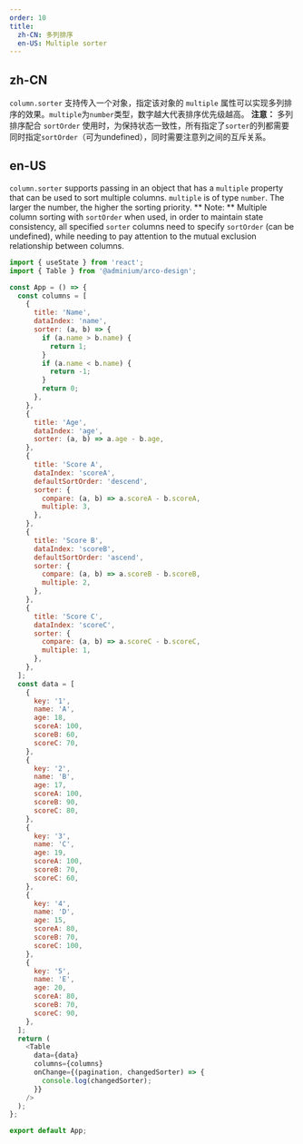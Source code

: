 ```yaml
---
order: 10
title:
  zh-CN: 多列排序
  en-US: Multiple sorter
---
```


## zh-CN

`column.sorter` 支持传入一个对象，指定该对象的 `multiple` 属性可以实现多列排序的效果。`multiple`为`number`类型，数字越大代表排序优先级越高。
**注意：** 多列排序配合 `sortOrder` 使用时，为保持状态一致性，所有指定了`sorter`的列都需要同时指定`sortOrder`（可为undefined），同时需要注意列之间的互斥关系。

## en-US

`column.sorter` supports passing in an object that has a `multiple` property that can be used to sort multiple columns. `multiple` is of type `number`. The larger the number, the higher the sorting priority.
** Note: ** Multiple column sorting with `sortOrder` when used, in order to maintain state consistency, all specified `sorter` columns need to specify `sortOrder` (can be undefined), while needing to pay attention to the mutual exclusion relationship between columns.

```js
import { useState } from 'react';
import { Table } from '@adminium/arco-design';

const App = () => {
  const columns = [
    {
      title: 'Name',
      dataIndex: 'name',
      sorter: (a, b) => {
        if (a.name > b.name) {
          return 1;
        }
        if (a.name < b.name) {
          return -1;
        }
        return 0;
      },
    },
    {
      title: 'Age',
      dataIndex: 'age',
      sorter: (a, b) => a.age - b.age,
    },
    {
      title: 'Score A',
      dataIndex: 'scoreA',
      defaultSortOrder: 'descend',
      sorter: {
        compare: (a, b) => a.scoreA - b.scoreA,
        multiple: 3,
      },
    },
    {
      title: 'Score B',
      dataIndex: 'scoreB',
      defaultSortOrder: 'ascend',
      sorter: {
        compare: (a, b) => a.scoreB - b.scoreB,
        multiple: 2,
      },
    },
    {
      title: 'Score C',
      dataIndex: 'scoreC',
      sorter: {
        compare: (a, b) => a.scoreC - b.scoreC,
        multiple: 1,
      },
    },
  ];
  const data = [
    {
      key: '1',
      name: 'A',
      age: 18,
      scoreA: 100,
      scoreB: 60,
      scoreC: 70,
    },
    {
      key: '2',
      name: 'B',
      age: 17,
      scoreA: 100,
      scoreB: 90,
      scoreC: 80,
    },
    {
      key: '3',
      name: 'C',
      age: 19,
      scoreA: 100,
      scoreB: 70,
      scoreC: 60,
    },
    {
      key: '4',
      name: 'D',
      age: 15,
      scoreA: 80,
      scoreB: 70,
      scoreC: 100,
    },
    {
      key: '5',
      name: 'E',
      age: 20,
      scoreA: 80,
      scoreB: 70,
      scoreC: 90,
    },
  ];
  return (
    <Table
      data={data}
      columns={columns}
      onChange={(pagination, changedSorter) => {
        console.log(changedSorter);
      }}
    />
  );
};

export default App;
```
